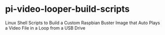 # pi-video-looper-build-scripts
Linux Shell Scripts to Build a Custom Raspbian Buster Image that Auto Plays a Video File in a Loop from a USB Drive
